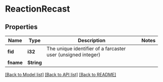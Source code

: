 # ReactionRecast

## Properties

Name | Type | Description | Notes
------------ | ------------- | ------------- | -------------
**fid** | **i32** | The unique identifier of a farcaster user (unsigned integer) | 
**fname** | **String** |  | 

[[Back to Model list]](../README.md#documentation-for-models) [[Back to API list]](../README.md#documentation-for-api-endpoints) [[Back to README]](../README.md)


